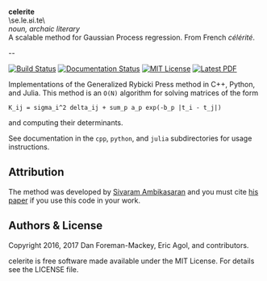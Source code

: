 **celerite** <br>
\se.le.ʁi.te\ <br>
*noun, archaic literary* <br>
A scalable method for Gaussian Process regression. From French *célérité*. 

--

[![Build Status](http://img.shields.io/travis/dfm/celerite/master.svg?style=flat)](https://travis-ci.org/dfm/celerite)
[![Documentation Status](https://readthedocs.org/projects/celerite/badge/?version=latest&style=flat)](http://celerite.readthedocs.io/en/latest/?badge=latest)
[![MIT License](http://img.shields.io/badge/license-MIT-blue.svg?style=flat)](https://github.com/dfm/celerite/blob/master/LICENSE
)
[![Latest PDF](https://img.shields.io/badge/PDF-latest-orange.svg)](https://github.com/dfm/celerite/blob/master-pdf/paper/ms.pdf)

Implementations of the Generalized Rybicki Press method in C++, Python, and Julia.
This method is an `O(N)` algorithm for solving matrices of the form

```
K_ij = sigma_i^2 delta_ij + sum_p a_p exp(-b_p |t_i - t_j|)
```

and computing their determinants.

See documentation in the `cpp`, `python`, and `julia` subdirectories for usage instructions.

Attribution
-----------

The method was developed by [Sivaram Ambikasaran](https://github.com/sivaramambikasaran>) and you must cite [his paper](http://arxiv.org/abs/1409.7852) if you use this code in your work.

Authors & License
-----------------

Copyright 2016, 2017 Dan Foreman-Mackey, Eric Agol, and contributors.

celerite is free software made available under the MIT License. For details see the LICENSE file.
